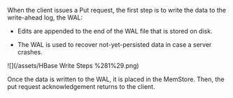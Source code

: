 When the client issues a Put request, the first step is to write the data to the write-ahead log, the WAL:

- Edits are appended to the end of the WAL file that is stored on disk.

- The WAL is used to recover not-yet-persisted data in case a server crashes.

![](/assets/HBase Write Steps %281%29.png)



 Once the data is written to the WAL, it is placed in the MemStore. Then, the put request acknowledgement returns to the client.


